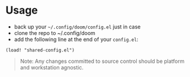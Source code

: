 # Usage

- back up your `~/.config/doom/config.el` just in case
- clone the repo to ~/.config/doom
- add the following line at the end of your `config.el`:

```elisp
(load! "shared-config.el")
```

> Note:
> Any changes committed to source control should be platform and workstation agnostic.
